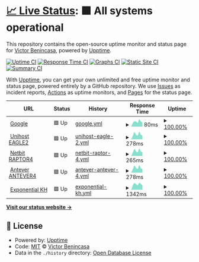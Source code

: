 # [📈 Live Status](https://demo.upptime.js.org): <!--live status--> **🟩 All systems operational**

This repository contains the open-source uptime monitor and status page for [Victor Benincasa](https://br.linkedin.com/in/vbenincasa), powered by [Upptime](https://github.com/upptime/upptime).

[![Uptime CI](https://github.com/vbenincasa/upptime/workflows/Uptime%20CI/badge.svg)](https://github.com/vbenincasa/upptime/actions?query=workflow%3A%22Uptime+CI%22)
[![Response Time CI](https://github.com/vbenincasa/upptime/workflows/Response%20Time%20CI/badge.svg)](https://github.com/vbenincasa/upptime/actions?query=workflow%3A%22Response+Time+CI%22)
[![Graphs CI](https://github.com/vbenincasa/upptime/workflows/Graphs%20CI/badge.svg)](https://github.com/vbenincasa/upptime/actions?query=workflow%3A%22Graphs+CI%22)
[![Static Site CI](https://github.com/vbenincasa/upptime/workflows/Static%20Site%20CI/badge.svg)](https://github.com/vbenincasa/upptime/actions?query=workflow%3A%22Static+Site+CI%22)
[![Summary CI](https://github.com/vbenincasa/upptime/workflows/Summary%20CI/badge.svg)](https://github.com/vbenincasa/upptime/actions?query=workflow%3A%22Summary+CI%22)

With [Upptime](https://upptime.js.org), you can get your own unlimited and free uptime monitor and status page, powered entirely by a GitHub repository. We use [Issues](https://github.com/vbenincasa/upptime/issues) as incident reports, [Actions](https://github.com/vbenincasa/upptime/actions) as uptime monitors, and [Pages](https://demo.upptime.js.org) for the status page.

<!--start: status pages-->
<!-- This summary is generated by Upptime (https://github.com/upptime/upptime) -->
<!-- Do not edit this manually, your changes will be overwritten -->
<!-- prettier-ignore -->
| URL | Status | History | Response Time | Uptime |
| --- | ------ | ------- | ------------- | ------ |
| <img alt="" src="https://favicons.githubusercontent.com/www.google.com" height="13"> [Google](https://www.google.com) | 🟩 Up | [google.yml](https://github.com/vbenincasa/upptime/commits/HEAD/history/google.yml) | <details><summary><img alt="Response time graph" src="./graphs/google/response-time-week.png" height="20"> 80ms</summary><br><a href="https://vbenincasa.github.io/upptime/history/google"><img alt="Response time 88" src="https://img.shields.io/endpoint?url=https%3A%2F%2Fraw.githubusercontent.com%2Fvbenincasa%2Fupptime%2FHEAD%2Fapi%2Fgoogle%2Fresponse-time.json"></a><br><a href="https://vbenincasa.github.io/upptime/history/google"><img alt="24-hour response time 73" src="https://img.shields.io/endpoint?url=https%3A%2F%2Fraw.githubusercontent.com%2Fvbenincasa%2Fupptime%2FHEAD%2Fapi%2Fgoogle%2Fresponse-time-day.json"></a><br><a href="https://vbenincasa.github.io/upptime/history/google"><img alt="7-day response time 80" src="https://img.shields.io/endpoint?url=https%3A%2F%2Fraw.githubusercontent.com%2Fvbenincasa%2Fupptime%2FHEAD%2Fapi%2Fgoogle%2Fresponse-time-week.json"></a><br><a href="https://vbenincasa.github.io/upptime/history/google"><img alt="30-day response time 84" src="https://img.shields.io/endpoint?url=https%3A%2F%2Fraw.githubusercontent.com%2Fvbenincasa%2Fupptime%2FHEAD%2Fapi%2Fgoogle%2Fresponse-time-month.json"></a><br><a href="https://vbenincasa.github.io/upptime/history/google"><img alt="1-year response time 88" src="https://img.shields.io/endpoint?url=https%3A%2F%2Fraw.githubusercontent.com%2Fvbenincasa%2Fupptime%2FHEAD%2Fapi%2Fgoogle%2Fresponse-time-year.json"></a></details> | <details><summary><a href="https://vbenincasa.github.io/upptime/history/google">100.00%</a></summary><a href="https://vbenincasa.github.io/upptime/history/google"><img alt="All-time uptime 100.00%" src="https://img.shields.io/endpoint?url=https%3A%2F%2Fraw.githubusercontent.com%2Fvbenincasa%2Fupptime%2FHEAD%2Fapi%2Fgoogle%2Fuptime.json"></a><br><a href="https://vbenincasa.github.io/upptime/history/google"><img alt="24-hour uptime 100.00%" src="https://img.shields.io/endpoint?url=https%3A%2F%2Fraw.githubusercontent.com%2Fvbenincasa%2Fupptime%2FHEAD%2Fapi%2Fgoogle%2Fuptime-day.json"></a><br><a href="https://vbenincasa.github.io/upptime/history/google"><img alt="7-day uptime 100.00%" src="https://img.shields.io/endpoint?url=https%3A%2F%2Fraw.githubusercontent.com%2Fvbenincasa%2Fupptime%2FHEAD%2Fapi%2Fgoogle%2Fuptime-week.json"></a><br><a href="https://vbenincasa.github.io/upptime/history/google"><img alt="30-day uptime 100.00%" src="https://img.shields.io/endpoint?url=https%3A%2F%2Fraw.githubusercontent.com%2Fvbenincasa%2Fupptime%2FHEAD%2Fapi%2Fgoogle%2Fuptime-month.json"></a><br><a href="https://vbenincasa.github.io/upptime/history/google"><img alt="1-year uptime 100.00%" src="https://img.shields.io/endpoint?url=https%3A%2F%2Fraw.githubusercontent.com%2Fvbenincasa%2Fupptime%2FHEAD%2Fapi%2Fgoogle%2Fuptime-year.json"></a></details>
| <img alt="" src="https://favicons.githubusercontent.com/eagle2.unihostbrasil.com.br" height="13"> [Unihost EAGLE2](http://eagle2.unihostbrasil.com.br) | 🟩 Up | [unihost-eagle-2.yml](https://github.com/vbenincasa/upptime/commits/HEAD/history/unihost-eagle-2.yml) | <details><summary><img alt="Response time graph" src="./graphs/unihost-eagle-2/response-time-week.png" height="20"> 278ms</summary><br><a href="https://vbenincasa.github.io/upptime/history/unihost-eagle-2"><img alt="Response time 330" src="https://img.shields.io/endpoint?url=https%3A%2F%2Fraw.githubusercontent.com%2Fvbenincasa%2Fupptime%2FHEAD%2Fapi%2Funihost-eagle-2%2Fresponse-time.json"></a><br><a href="https://vbenincasa.github.io/upptime/history/unihost-eagle-2"><img alt="24-hour response time 318" src="https://img.shields.io/endpoint?url=https%3A%2F%2Fraw.githubusercontent.com%2Fvbenincasa%2Fupptime%2FHEAD%2Fapi%2Funihost-eagle-2%2Fresponse-time-day.json"></a><br><a href="https://vbenincasa.github.io/upptime/history/unihost-eagle-2"><img alt="7-day response time 278" src="https://img.shields.io/endpoint?url=https%3A%2F%2Fraw.githubusercontent.com%2Fvbenincasa%2Fupptime%2FHEAD%2Fapi%2Funihost-eagle-2%2Fresponse-time-week.json"></a><br><a href="https://vbenincasa.github.io/upptime/history/unihost-eagle-2"><img alt="30-day response time 283" src="https://img.shields.io/endpoint?url=https%3A%2F%2Fraw.githubusercontent.com%2Fvbenincasa%2Fupptime%2FHEAD%2Fapi%2Funihost-eagle-2%2Fresponse-time-month.json"></a><br><a href="https://vbenincasa.github.io/upptime/history/unihost-eagle-2"><img alt="1-year response time 330" src="https://img.shields.io/endpoint?url=https%3A%2F%2Fraw.githubusercontent.com%2Fvbenincasa%2Fupptime%2FHEAD%2Fapi%2Funihost-eagle-2%2Fresponse-time-year.json"></a></details> | <details><summary><a href="https://vbenincasa.github.io/upptime/history/unihost-eagle-2">100.00%</a></summary><a href="https://vbenincasa.github.io/upptime/history/unihost-eagle-2"><img alt="All-time uptime 100.00%" src="https://img.shields.io/endpoint?url=https%3A%2F%2Fraw.githubusercontent.com%2Fvbenincasa%2Fupptime%2FHEAD%2Fapi%2Funihost-eagle-2%2Fuptime.json"></a><br><a href="https://vbenincasa.github.io/upptime/history/unihost-eagle-2"><img alt="24-hour uptime 100.00%" src="https://img.shields.io/endpoint?url=https%3A%2F%2Fraw.githubusercontent.com%2Fvbenincasa%2Fupptime%2FHEAD%2Fapi%2Funihost-eagle-2%2Fuptime-day.json"></a><br><a href="https://vbenincasa.github.io/upptime/history/unihost-eagle-2"><img alt="7-day uptime 100.00%" src="https://img.shields.io/endpoint?url=https%3A%2F%2Fraw.githubusercontent.com%2Fvbenincasa%2Fupptime%2FHEAD%2Fapi%2Funihost-eagle-2%2Fuptime-week.json"></a><br><a href="https://vbenincasa.github.io/upptime/history/unihost-eagle-2"><img alt="30-day uptime 100.00%" src="https://img.shields.io/endpoint?url=https%3A%2F%2Fraw.githubusercontent.com%2Fvbenincasa%2Fupptime%2FHEAD%2Fapi%2Funihost-eagle-2%2Fuptime-month.json"></a><br><a href="https://vbenincasa.github.io/upptime/history/unihost-eagle-2"><img alt="1-year uptime 100.00%" src="https://img.shields.io/endpoint?url=https%3A%2F%2Fraw.githubusercontent.com%2Fvbenincasa%2Fupptime%2FHEAD%2Fapi%2Funihost-eagle-2%2Fuptime-year.json"></a></details>
| <img alt="" src="https://favicons.githubusercontent.com/raptor4.netbit.com.br" height="13"> [Netbit RAPTOR4](http://raptor4.netbit.com.br) | 🟩 Up | [netbit-raptor-4.yml](https://github.com/vbenincasa/upptime/commits/HEAD/history/netbit-raptor-4.yml) | <details><summary><img alt="Response time graph" src="./graphs/netbit-raptor-4/response-time-week.png" height="20"> 265ms</summary><br><a href="https://vbenincasa.github.io/upptime/history/netbit-raptor-4"><img alt="Response time 313" src="https://img.shields.io/endpoint?url=https%3A%2F%2Fraw.githubusercontent.com%2Fvbenincasa%2Fupptime%2FHEAD%2Fapi%2Fnetbit-raptor-4%2Fresponse-time.json"></a><br><a href="https://vbenincasa.github.io/upptime/history/netbit-raptor-4"><img alt="24-hour response time 233" src="https://img.shields.io/endpoint?url=https%3A%2F%2Fraw.githubusercontent.com%2Fvbenincasa%2Fupptime%2FHEAD%2Fapi%2Fnetbit-raptor-4%2Fresponse-time-day.json"></a><br><a href="https://vbenincasa.github.io/upptime/history/netbit-raptor-4"><img alt="7-day response time 265" src="https://img.shields.io/endpoint?url=https%3A%2F%2Fraw.githubusercontent.com%2Fvbenincasa%2Fupptime%2FHEAD%2Fapi%2Fnetbit-raptor-4%2Fresponse-time-week.json"></a><br><a href="https://vbenincasa.github.io/upptime/history/netbit-raptor-4"><img alt="30-day response time 277" src="https://img.shields.io/endpoint?url=https%3A%2F%2Fraw.githubusercontent.com%2Fvbenincasa%2Fupptime%2FHEAD%2Fapi%2Fnetbit-raptor-4%2Fresponse-time-month.json"></a><br><a href="https://vbenincasa.github.io/upptime/history/netbit-raptor-4"><img alt="1-year response time 313" src="https://img.shields.io/endpoint?url=https%3A%2F%2Fraw.githubusercontent.com%2Fvbenincasa%2Fupptime%2FHEAD%2Fapi%2Fnetbit-raptor-4%2Fresponse-time-year.json"></a></details> | <details><summary><a href="https://vbenincasa.github.io/upptime/history/netbit-raptor-4">100.00%</a></summary><a href="https://vbenincasa.github.io/upptime/history/netbit-raptor-4"><img alt="All-time uptime 100.00%" src="https://img.shields.io/endpoint?url=https%3A%2F%2Fraw.githubusercontent.com%2Fvbenincasa%2Fupptime%2FHEAD%2Fapi%2Fnetbit-raptor-4%2Fuptime.json"></a><br><a href="https://vbenincasa.github.io/upptime/history/netbit-raptor-4"><img alt="24-hour uptime 100.00%" src="https://img.shields.io/endpoint?url=https%3A%2F%2Fraw.githubusercontent.com%2Fvbenincasa%2Fupptime%2FHEAD%2Fapi%2Fnetbit-raptor-4%2Fuptime-day.json"></a><br><a href="https://vbenincasa.github.io/upptime/history/netbit-raptor-4"><img alt="7-day uptime 100.00%" src="https://img.shields.io/endpoint?url=https%3A%2F%2Fraw.githubusercontent.com%2Fvbenincasa%2Fupptime%2FHEAD%2Fapi%2Fnetbit-raptor-4%2Fuptime-week.json"></a><br><a href="https://vbenincasa.github.io/upptime/history/netbit-raptor-4"><img alt="30-day uptime 100.00%" src="https://img.shields.io/endpoint?url=https%3A%2F%2Fraw.githubusercontent.com%2Fvbenincasa%2Fupptime%2FHEAD%2Fapi%2Fnetbit-raptor-4%2Fuptime-month.json"></a><br><a href="https://vbenincasa.github.io/upptime/history/netbit-raptor-4"><img alt="1-year uptime 100.00%" src="https://img.shields.io/endpoint?url=https%3A%2F%2Fraw.githubusercontent.com%2Fvbenincasa%2Fupptime%2FHEAD%2Fapi%2Fnetbit-raptor-4%2Fuptime-year.json"></a></details>
| <img alt="" src="https://favicons.githubusercontent.com/antever4.antever.com.br" height="13"> [Antever ANTEVER4](http://antever4.antever.com.br) | 🟩 Up | [antever-antever-4.yml](https://github.com/vbenincasa/upptime/commits/HEAD/history/antever-antever-4.yml) | <details><summary><img alt="Response time graph" src="./graphs/antever-antever-4/response-time-week.png" height="20"> 278ms</summary><br><a href="https://vbenincasa.github.io/upptime/history/antever-antever-4"><img alt="Response time 328" src="https://img.shields.io/endpoint?url=https%3A%2F%2Fraw.githubusercontent.com%2Fvbenincasa%2Fupptime%2FHEAD%2Fapi%2Fantever-antever-4%2Fresponse-time.json"></a><br><a href="https://vbenincasa.github.io/upptime/history/antever-antever-4"><img alt="24-hour response time 316" src="https://img.shields.io/endpoint?url=https%3A%2F%2Fraw.githubusercontent.com%2Fvbenincasa%2Fupptime%2FHEAD%2Fapi%2Fantever-antever-4%2Fresponse-time-day.json"></a><br><a href="https://vbenincasa.github.io/upptime/history/antever-antever-4"><img alt="7-day response time 278" src="https://img.shields.io/endpoint?url=https%3A%2F%2Fraw.githubusercontent.com%2Fvbenincasa%2Fupptime%2FHEAD%2Fapi%2Fantever-antever-4%2Fresponse-time-week.json"></a><br><a href="https://vbenincasa.github.io/upptime/history/antever-antever-4"><img alt="30-day response time 280" src="https://img.shields.io/endpoint?url=https%3A%2F%2Fraw.githubusercontent.com%2Fvbenincasa%2Fupptime%2FHEAD%2Fapi%2Fantever-antever-4%2Fresponse-time-month.json"></a><br><a href="https://vbenincasa.github.io/upptime/history/antever-antever-4"><img alt="1-year response time 328" src="https://img.shields.io/endpoint?url=https%3A%2F%2Fraw.githubusercontent.com%2Fvbenincasa%2Fupptime%2FHEAD%2Fapi%2Fantever-antever-4%2Fresponse-time-year.json"></a></details> | <details><summary><a href="https://vbenincasa.github.io/upptime/history/antever-antever-4">100.00%</a></summary><a href="https://vbenincasa.github.io/upptime/history/antever-antever-4"><img alt="All-time uptime 99.95%" src="https://img.shields.io/endpoint?url=https%3A%2F%2Fraw.githubusercontent.com%2Fvbenincasa%2Fupptime%2FHEAD%2Fapi%2Fantever-antever-4%2Fuptime.json"></a><br><a href="https://vbenincasa.github.io/upptime/history/antever-antever-4"><img alt="24-hour uptime 100.00%" src="https://img.shields.io/endpoint?url=https%3A%2F%2Fraw.githubusercontent.com%2Fvbenincasa%2Fupptime%2FHEAD%2Fapi%2Fantever-antever-4%2Fuptime-day.json"></a><br><a href="https://vbenincasa.github.io/upptime/history/antever-antever-4"><img alt="7-day uptime 100.00%" src="https://img.shields.io/endpoint?url=https%3A%2F%2Fraw.githubusercontent.com%2Fvbenincasa%2Fupptime%2FHEAD%2Fapi%2Fantever-antever-4%2Fuptime-week.json"></a><br><a href="https://vbenincasa.github.io/upptime/history/antever-antever-4"><img alt="30-day uptime 100.00%" src="https://img.shields.io/endpoint?url=https%3A%2F%2Fraw.githubusercontent.com%2Fvbenincasa%2Fupptime%2FHEAD%2Fapi%2Fantever-antever-4%2Fuptime-month.json"></a><br><a href="https://vbenincasa.github.io/upptime/history/antever-antever-4"><img alt="1-year uptime 99.95%" src="https://img.shields.io/endpoint?url=https%3A%2F%2Fraw.githubusercontent.com%2Fvbenincasa%2Fupptime%2FHEAD%2Fapi%2Fantever-antever-4%2Fuptime-year.json"></a></details>
| <img alt="" src="https://favicons.githubusercontent.com/exponentialhost.com.br" height="13"> [Exponential KH](http://exponentialhost.com.br) | 🟩 Up | [exponential-kh.yml](https://github.com/vbenincasa/upptime/commits/HEAD/history/exponential-kh.yml) | <details><summary><img alt="Response time graph" src="./graphs/exponential-kh/response-time-week.png" height="20"> 1342ms</summary><br><a href="https://vbenincasa.github.io/upptime/history/exponential-kh"><img alt="Response time 1436" src="https://img.shields.io/endpoint?url=https%3A%2F%2Fraw.githubusercontent.com%2Fvbenincasa%2Fupptime%2FHEAD%2Fapi%2Fexponential-kh%2Fresponse-time.json"></a><br><a href="https://vbenincasa.github.io/upptime/history/exponential-kh"><img alt="24-hour response time 1321" src="https://img.shields.io/endpoint?url=https%3A%2F%2Fraw.githubusercontent.com%2Fvbenincasa%2Fupptime%2FHEAD%2Fapi%2Fexponential-kh%2Fresponse-time-day.json"></a><br><a href="https://vbenincasa.github.io/upptime/history/exponential-kh"><img alt="7-day response time 1342" src="https://img.shields.io/endpoint?url=https%3A%2F%2Fraw.githubusercontent.com%2Fvbenincasa%2Fupptime%2FHEAD%2Fapi%2Fexponential-kh%2Fresponse-time-week.json"></a><br><a href="https://vbenincasa.github.io/upptime/history/exponential-kh"><img alt="30-day response time 1342" src="https://img.shields.io/endpoint?url=https%3A%2F%2Fraw.githubusercontent.com%2Fvbenincasa%2Fupptime%2FHEAD%2Fapi%2Fexponential-kh%2Fresponse-time-month.json"></a><br><a href="https://vbenincasa.github.io/upptime/history/exponential-kh"><img alt="1-year response time 1436" src="https://img.shields.io/endpoint?url=https%3A%2F%2Fraw.githubusercontent.com%2Fvbenincasa%2Fupptime%2FHEAD%2Fapi%2Fexponential-kh%2Fresponse-time-year.json"></a></details> | <details><summary><a href="https://vbenincasa.github.io/upptime/history/exponential-kh">100.00%</a></summary><a href="https://vbenincasa.github.io/upptime/history/exponential-kh"><img alt="All-time uptime 99.98%" src="https://img.shields.io/endpoint?url=https%3A%2F%2Fraw.githubusercontent.com%2Fvbenincasa%2Fupptime%2FHEAD%2Fapi%2Fexponential-kh%2Fuptime.json"></a><br><a href="https://vbenincasa.github.io/upptime/history/exponential-kh"><img alt="24-hour uptime 100.00%" src="https://img.shields.io/endpoint?url=https%3A%2F%2Fraw.githubusercontent.com%2Fvbenincasa%2Fupptime%2FHEAD%2Fapi%2Fexponential-kh%2Fuptime-day.json"></a><br><a href="https://vbenincasa.github.io/upptime/history/exponential-kh"><img alt="7-day uptime 100.00%" src="https://img.shields.io/endpoint?url=https%3A%2F%2Fraw.githubusercontent.com%2Fvbenincasa%2Fupptime%2FHEAD%2Fapi%2Fexponential-kh%2Fuptime-week.json"></a><br><a href="https://vbenincasa.github.io/upptime/history/exponential-kh"><img alt="30-day uptime 100.00%" src="https://img.shields.io/endpoint?url=https%3A%2F%2Fraw.githubusercontent.com%2Fvbenincasa%2Fupptime%2FHEAD%2Fapi%2Fexponential-kh%2Fuptime-month.json"></a><br><a href="https://vbenincasa.github.io/upptime/history/exponential-kh"><img alt="1-year uptime 99.98%" src="https://img.shields.io/endpoint?url=https%3A%2F%2Fraw.githubusercontent.com%2Fvbenincasa%2Fupptime%2FHEAD%2Fapi%2Fexponential-kh%2Fuptime-year.json"></a></details>

<!--end: status pages-->

[**Visit our status website →**](https://demo.upptime.js.org)

## 📄 License

- Powered by: [Upptime](https://github.com/upptime/upptime)
- Code: [MIT](./LICENSE) © [Victor Benincasa](https://br.linkedin.com/in/vbenincasa)
- Data in the `./history` directory: [Open Database License](https://opendatacommons.org/licenses/odbl/1-0/)
